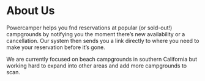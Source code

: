 # About Us

Powercamper helps you fnd reservations at popular (or sold-out!) campgrounds by notifying you the moment there’s new availability or a cancellation. Our system then sends you a link directly to where you need to make your reservation before it’s gone.

We are currently focused on beach campgrounds in southern California but working hard to expand into other areas and add more campgrounds to scan. 